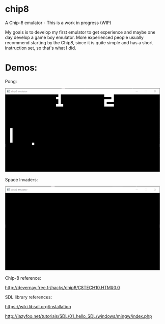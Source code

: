 # chip8
A Chip-8 emulator - This is a work in progress (WIP)

My goals is to develop my first emulator to get experience and maybe one day develop a game boy emulator. More experienced people usually recommend starting by the Chip8, since it is quite simple and has a short instruction set, so that's what I did.

# Demos:

Pong:

![](https://github.com/vitorroriz/chip8/blob/main/pong.gif)

Space Invaders:

![](https://github.com/vitorroriz/chip8/blob/main/spaceinvaders.gif)

Chip-8 reference:

http://devernay.free.fr/hacks/chip8/C8TECH10.HTM#0.0


SDL library references:


https://wiki.libsdl.org/Installation

http://lazyfoo.net/tutorials/SDL/01_hello_SDL/windows/mingw/index.php
